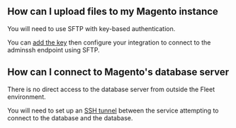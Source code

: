 ## How can I upload files to my Magento instance

You will need to use SFTP with key-based authentication.

You can [add the key](/how-to/manage-keys/#adding-a-key) then configure your integration to connect to the adminssh endpoint using SFTP.

## How can I connect to Magento's database server

There is no direct access to the database server from outside the Fleet environment.

You will need to set up an [SSH tunnel](/how-to/manage-databases/#using-an-ssh-tunnel) between the service attempting to connect to the database and the database.
